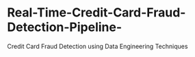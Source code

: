 # Real-Time-Credit-Card-Fraud-Detection-Pipeline-
Credit Card Fraud Detection using Data Engineering Techniques
